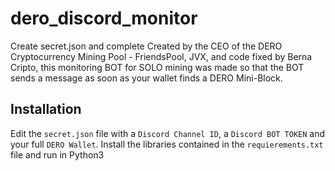 # dero_discord_monitor
Create secret.json and complete
Created by the CEO of the DERO Cryptocurrency Mining Pool - FriendsPool, JVX, and code fixed by Berna Cripto, this monitoring BOT for SOLO mining was made so that the BOT sends a message as soon as your wallet finds a DERO Mini-Block.

## Installation
Edit the `secret.json` file with a `Discord Channel ID`, a `Discord BOT TOKEN` and your full `DERO Wallet`.
Install the libraries contained in the `requierements.txt` file and run in Python3
